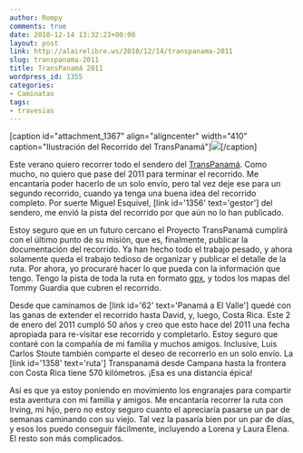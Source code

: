 ```yaml
---
author: Rompy
comments: true
date: 2010-12-14 13:32:23+00:00
layout: post
link: http://alairelibre.ws/2010/12/14/transpanama-2011
slug: transpanama-2011
title: TransPanamá 2011
wordpress_id: 1355
categories:
- Caminatas
tags:
- travesias
---
```


[caption id="attachment_1367" align="aligncenter" width="410" caption="Ilustración del Recorrido del TransPanamá"][![](http://alairelibre.ws/wp-content/uploads/2010/12/mapa1raEtapa_xl-1024x529.jpg)](http://alairelibre.ws/wp-content/uploads/2010/12/mapa1raEtapa_xl.jpg)[/caption]

Este verano quiero recorrer todo el sendero del [TransPanamá](http://transpanama.org). Como mucho, no quiero que pase del 2011 para terminar el recorrido. Me encantaría poder hacerlo de un solo envío, pero tal vez deje ese para un segundo recorrido, cuando ya tenga una buena idea del recorrido completo. Por suerte Miguel Esquivel, [link id='1356' text='gestor'] del sendero, me envió la pista del recorrido por que aún no lo han publicado.

Estoy seguro que en un futuro cercano el Proyecto TransPanamá cumplirá con el último punto de su misión, que es, finalmente, publicar la documentación del recorrido. Ya han hecho todo el trabajo pesado, y ahora solamente queda el trabajo tedioso de organizar y publicar el detalle de la ruta. Por ahora, yo procuraré hacer lo que pueda con la información que tengo. Tengo la pista de toda la ruta en formato [gpx](http://es.wikipedia.org/wiki/GPX), y todos los mapas del Tommy Guardia que cubren el recorrido.

Desde que caminamos de [link id='62' text='Panamá a El Valle'] quedé con las ganas de extender el recorrido hasta David, y, luego, Costa Rica. Este 2 de enero del 2011 cumpló 50 años y creo que esto hace del 2011 una fecha apropiada para re-visitar ese recorrido y completarlo. Estoy seguro que contaré con la compañía de mi familia y muchos amigos. Inclusive, Luis Carlos Stoute también comparte el deseo de recorrerlo en un solo envío. La [link id='1358' text='ruta'] Transpanamá desde Campana hasta la frontera con Costa Rica tiene 570 kilómetros. ¡Esa es una distancia épica!

Así es que ya estoy poniendo en movimiento los engranajes para compartir esta aventura con mi familia y amigos. Me encantaría recorrer la ruta con Irving, mi hijo, pero no estoy seguro cuanto el apreciaría pasarse un par de semanas caminando con su viejo. Tal vez la pasaría bien por un par de días, y esos los puedo conseguir fácilmente, incluyendo a Lorena y Laura Elena. El resto son más complicados.
